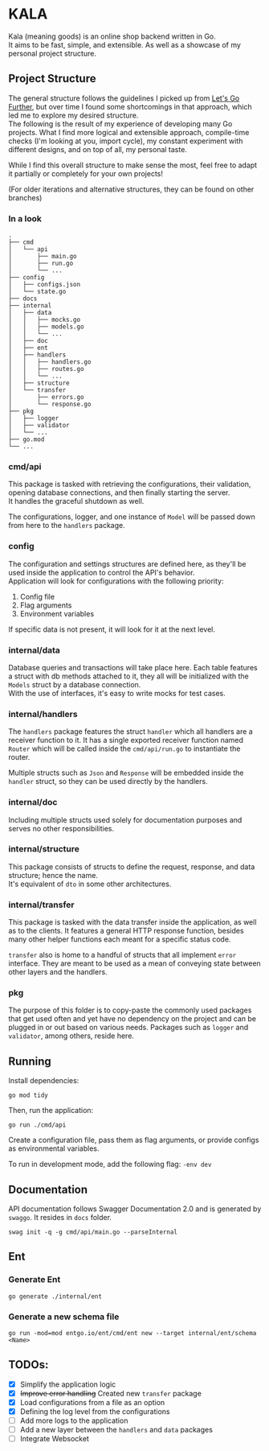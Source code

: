 # KALA

Kala (meaning goods) is an online shop backend written in Go.  
It aims to be fast, simple, and extensible. As well as a showcase of my personal project structure.

## Project Structure

The general structure follows the guidelines I picked up
from [Let's Go Further](https://lets-go-further.alexedwards.net/),
but over time I found some shortcomings in that approach, which led me to explore my desired structure.  
The following is the result of my experience of developing many Go projects.
What I find more logical and extensible approach,
compile-time checks (I'm looking at you, import cycle), my constant experiment with different designs, and on top of
all,
my personal taste.

While I find this overall structure to make sense the most, feel free to adapt it partially or completely for your own
projects!

(For older iterations and alternative structures, they can be found on other branches)

### In a look

```
.
├── cmd
│   └── api
│       ├── main.go
│       ├── run.go
│       └── ...
├── config
│   ├── configs.json
│   └── state.go
├── docs
├── internal
│   ├── data
│   │   ├── mocks.go
│   │   ├── models.go
│   │   └── ...
│   ├── doc
│   ├── ent
│   ├── handlers
│   │   ├── handlers.go
│   │   ├── routes.go
│   │   └── ...
│   ├── structure
│   └── transfer
│       ├── errors.go
│       └── response.go
├── pkg
│   ├── logger
│   ├── validator
│   └── ...
├── go.mod
└── ...
```

### cmd/api

This package is tasked with retrieving the configurations, their validation, opening database connections, and then
finally starting the server.  
It handles the graceful shutdown as well.

The configurations, logger, and one instance of `Model` will be passed down from here to the `handlers` package.

### config

The configuration and settings structures are defined here, as they'll be used inside the application to control the
API's behavior.  
Application will look for configurations with the following priority:

1. Config file
2. Flag arguments
3. Environment variables

If specific data is not present, it will look for it at the next level.

### internal/data

Database queries and transactions will take place here. Each table features a struct with db methods attached to it,
they all will be initialized with the `Models` struct by a database connection.  
With the use of interfaces, it's easy to write mocks for test cases.

### internal/handlers

The `handlers` package features the struct `handler` which all handlers are a receiver function to it. It has a single
exported receiver function named `Router` which will be called inside the `cmd/api/run.go` to instantiate the router.

Multiple structs such as `Json` and `Response` will be embedded inside the `handler` struct,
so they can be used directly by the handlers.

### internal/doc

Including multiple structs used solely for documentation purposes and serves no other responsibilities.

### internal/structure

This package consists of structs to define the request, response, and data structure; hence the name.  
It's equivalent of `dto` in some other architectures.

### internal/transfer

This package is tasked with the data transfer inside the application, as well as to the clients. It features a general
HTTP response function, besides many other helper functions each meant for a specific status code.

`transfer` also is home to a handful of structs that all implement `error` interface. They are meant to be used as a
mean of conveying state between other layers and the handlers.

### pkg

The purpose of this folder is to copy-paste the commonly used packages that get used often and yet have no dependency
on the project and can be plugged in or out based on various needs.
Packages such as `logger` and `validator`, among others, reside here.

## Running

Install dependencies:

```shell
go mod tidy
```

Then, run the application:

```shell
go run ./cmd/api 
```

Create a configuration file, pass them as flag arguments, or provide configs as environmental variables.

To run in development mode, add the following flag: `-env dev`

## Documentation

API documentation follows Swagger Documentation 2.0 and is generated by `swaggo`. It resides in `docs` folder.

```shell
swag init -q -g cmd/api/main.go --parseInternal
```

## Ent

### Generate Ent

```shell
go generate ./internal/ent
```

### Generate a new schema file

```shell
go run -mod=mod entgo.io/ent/cmd/ent new --target internal/ent/schema <Name>
```

## TODOs:

- [x] Simplify the application logic
- [x] ~~Improve error handling~~ Created new `transfer` package
- [x] Load configurations from a file as an option
- [x] Defining the log level from the configurations
- [ ] Add more logs to the application
- [ ] Add a new layer between the `handlers` and `data` packages
- [ ] Integrate Websocket
